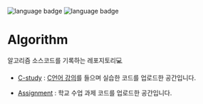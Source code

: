 ![language badge](https://img.shields.io/badge/language-C%2B%2B-green)
![language badge](https://img.shields.io/badge/language-python-blue)

# Algorithm

알고리즘 소스코드를 기록하는 레포지토리💻

- [C-study](https://github.com/sua-kim/Algorithm/tree/main/C-study)
: [C언어 강의](https://www.inflearn.com/course/c%EC%96%B8%EC%96%B4-%EB%AC%B8%EB%B2%95#)를 들으며 실습한 코드를 업로드한 공간입니다.

- [Assignment](https://github.com/sua-kim/Algorithm/tree/main/Assignment)
: 학교 수업 과제 코드를 업로드한 공간입니다. 

